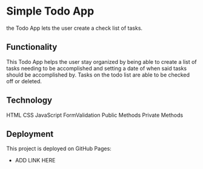 # Simple Todo App

the Todo App lets the user create a check list of tasks.

## Functionality

This Todo App helps the user stay organized by being able to create a list of tasks needing to be accomplished and setting a date of when said tasks should be accomplished by. Tasks on the todo list are able to be checked off or deleted.

## Technology

HTML
CSS
JavaScript
FormValidation
Public Methods
Private Methods

## Deployment

This project is deployed on GitHub Pages:

- ADD LINK HERE
